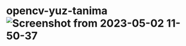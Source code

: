 # opencv-yuz-tanima![Screenshot from 2023-05-02 11-50-37](https://user-images.githubusercontent.com/57351631/235623535-84a144ab-3209-4d8b-85ed-0382ec2ce0b2.png)
